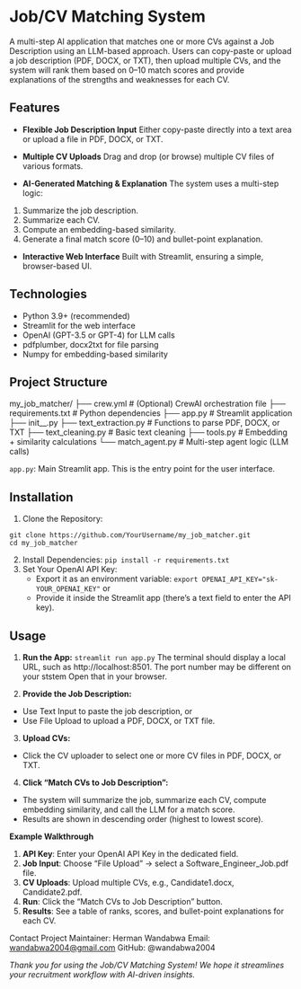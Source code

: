 # Job/CV Matching System

A multi-step AI application that matches one or more CVs against a Job Description using an LLM-based approach. Users can copy-paste or upload a job description (PDF, DOCX, or TXT), then upload multiple CVs, and the system will rank them based on 0–10 match scores and provide explanations of the strengths and weaknesses for each CV.

## Features
- **Flexible Job Description Input**
Either copy-paste directly into a text area or upload a file in PDF, DOCX, or TXT.

- **Multiple CV Uploads**
Drag and drop (or browse) multiple CV files of various formats.

- **AI-Generated Matching & Explanation**
The system uses a multi-step logic:
1. Summarize the job description.
2. Summarize each CV.
3. Compute an embedding-based similarity.
4. Generate a final match score (0–10) and bullet-point explanation.

- **Interactive Web Interface**
Built with Streamlit, ensuring a simple, browser-based UI.

## Technologies

- Python 3.9+ (recommended)
- Streamlit for the web interface
- OpenAI (GPT-3.5 or GPT-4) for LLM calls
- pdfplumber, docx2txt for file parsing
- Numpy for embedding-based similarity

## Project Structure
my_job_matcher/
├── crew.yml                 # (Optional) CrewAI orchestration file
├── requirements.txt         # Python dependencies
├── app.py                   # Streamlit application
├── init__.py
├── text_extraction.py   # Functions to parse PDF, DOCX, or TXT
├── text_cleaning.py     # Basic text cleaning
├── tools.py             # Embedding + similarity calculations
└── match_agent.py       # Multi-step agent logic (LLM calls)

```app.py```: Main Streamlit app. This is the entry point for the user interface.

## Installation
1. Clone the Repository:
```
git clone https://github.com/YourUsername/my_job_matcher.git
cd my_job_matcher
```
2. Install Dependencies:
```pip install -r requirements.txt```
3. Set Your OpenAI API Key:
   - Export it as an environment variable:
     ```export OPENAI_API_KEY="sk-YOUR_OPENAI_KEY"```
     or
   - Provide it inside the Streamlit app (there’s a text field to enter the API key).
  
## Usage
1. **Run the App:**
```streamlit run app.py```
The terminal should display a local URL, such as http://localhost:8501. The port number may be different on your ststem  Open that in your browser.

2. **Provide the Job Description:**

- Use Text Input to paste the job description, or
- Use File Upload to upload a PDF, DOCX, or TXT file.

3. **Upload CVs:**

- Click the CV uploader to select one or more CV files in PDF, DOCX, or TXT.

4. **Click “Match CVs to Job Description”:**

- The system will summarize the job, summarize each CV, compute embedding similarity, and call the LLM for a match score.
- Results are shown in descending order (highest to lowest score).

**Example Walkthrough**
1. **API Key**: Enter your OpenAI API Key in the dedicated field.
2. **Job Input**: Choose “File Upload” → select a Software_Engineer_Job.pdf file.
3. **CV Uploads**: Upload multiple CVs, e.g., Candidate1.docx, Candidate2.pdf.
4. **Run**: Click the “Match CVs to Job Description” button.
5. **Results**: See a table of ranks, scores, and bullet-point explanations for each CV.

Contact
Project Maintainer: Herman Wandabwa
Email: wandabwa2004@gmail.com
GitHub: @wandabwa2004

_Thank you for using the Job/CV Matching System! We hope it streamlines your recruitment workflow with AI-driven insights._

